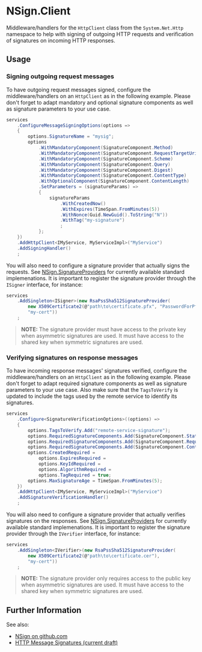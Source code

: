 ﻿# NSign.Client

Middleware/handlers for the `HttpClient` class from the `System.Net.Http` namespace to help with signing of outgoing
HTTP requests and verification of signatures on incoming HTTP responses.

## Usage

### Signing outgoing request messages

To have outgoing request messages signed, configure the middleware/handlers on an `HttpClient` as in the following
example. Please don't forget to adapt mandatory and optional signature components as well as signature parameters to
your use case.

```csharp
services
    .ConfigureMessageSigningOptions(options =>
    {
        options.SignatureName = "mysig";
        options
            .WithMandatoryComponent(SignatureComponent.Method)
            .WithMandatoryComponent(SignatureComponent.RequestTargetUri)
            .WithMandatoryComponent(SignatureComponent.Scheme)
            .WithMandatoryComponent(SignatureComponent.Query)
            .WithMandatoryComponent(SignatureComponent.Digest)
            .WithMandatoryComponent(SignatureComponent.ContentType)
            .WithOptionalComponent(SignatureComponent.ContentLength)
            .SetParameters = (signatureParams) => 
            {
                signatureParams
                    .WithCreatedNow()
                    .WithExpires(TimeSpan.FromMinutes(5))
                    .WithNonce(Guid.NewGuid().ToString("N"))
                    .WithTag("my-signature")
                    ;
            };
    })
    .AddHttpClient<IMyService, MyServiceImpl>("MyService")
    .AddSigningHandler()
    ;
```

You will also need to configure a signature provider that actually signs the requests. See
[NSign.SignatureProviders](https://nuget.org/packages/NSign.SignatureProviders) for currently available standard
implemenations. It is important to register the signature provider through the `ISigner` interface, for instance:

```csharp
services
    .AddSingleton<ISigner>(new RsaPssSha512SignatureProvider(
        new X509Certificate2(@"path\to\certificate.pfx", "PasswordForPfx"),
        "my-cert"))
    ;
```

> **NOTE:** The signature provider must have access to the private key when asymmetric signatures are used. It must have
access to the shared key when symmetric signatures are used.

### Verifying signatures on response messages

To have incoming response messages' signatures verified, configure the middleware/handlers on an `HttpClient` as in the
following example. Please don't forget to adapt required signature components as well as signature parameters to your
use case. Also make sure that the `TagsToVerify` is updated to include the tags used by the remote service to identify
its signatures.

```csharp
services
    .Configure<SignatureVerificationOptions>((options) =>
    {
        options.TagsToVerify.Add("remote-service-signature");
        options.RequiredSignatureComponents.Add(SignatureComponent.Status));
        options.RequiredSignatureComponents.Add(SignatureComponent.RequestTargetUri));
        options.RequiredSignatureComponents.Add(SignatureComponent.ContentType));
        options.CreatedRequired =
            options.ExpiresRequired =
            options.KeyIdRequired =
            options.AlgorithmRequired =
            options.TagRequired = true;
        options.MaxSignatureAge = TimeSpan.FromMinutes(5);
    })
    .AddHttpClient<IMyService, MyServiceImpl>("MyService")
    .AddSignatureVerificationHandler()
    ;
```

You will also need to configure a signature provider that actually verifies signatures on the responses. See
[NSign.SignatureProviders](https://nuget.org/packages/NSign.SignatureProviders) for currently available standard
implemenations. It is important to register the signature provider through the `IVerifier` interface, for instance:

```csharp
services
    .AddSingleton<IVerifier>(new RsaPssSha512SignatureProvider(
        new X509Certificate2(@"path\to\certificate.cer"),
        "my-cert"))
    ;
```

> **NOTE:** The signature provider only requires access to the public key when asymmetric signatures are used. It must
have access to the shared key when symmetric signatures are used.

## Further Information

See also:
- [NSign on github.com](https://github.com/Unisys/NSign)
- [HTTP Message Signatures (current draft)](https://datatracker.ietf.org/doc/draft-ietf-httpbis-message-signatures/)
